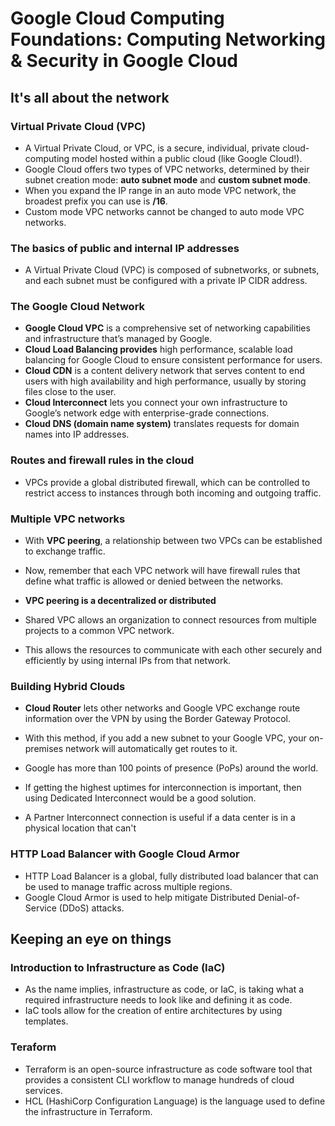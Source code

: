 # Google Cloud Computing Foundations: Computing Networking & Security in Google Cloud

## It's all about the network

### Virtual Private Cloud (VPC)

- A Virtual Private Cloud, or VPC, is a secure, individual, private cloud-computing model hosted within a public cloud (like Google Cloud!).
- Google Cloud offers two types of VPC networks, determined by their subnet creation mode: **auto subnet mode** and **custom subnet mode**.
- When you expand the IP range in an auto mode VPC network, the broadest prefix you can use is **/16**.
- Custom mode VPC networks cannot be changed to auto mode VPC networks.

### The basics of public and internal IP addresses

- A Virtual Private Cloud (VPC) is composed of subnetworks, or subnets, and each subnet must be configured with a private IP CIDR address.

### The Google Cloud Network

- **Google Cloud VPC** is a comprehensive set of networking capabilities and infrastructure that’s managed by Google.
- **Cloud Load Balancing provides** high performance, scalable load balancing for Google Cloud to ensure consistent performance for users.
- **Cloud CDN** is a content delivery network that serves content to end users with high availability and high performance, usually by storing files close to the user.
- **Cloud Interconnect** lets you connect your own infrastructure to Google’s network edge with enterprise-grade connections.
- **Cloud DNS (domain name system)** translates requests for domain names into IP addresses.

### Routes and firewall rules in the cloud

- VPCs provide a global distributed firewall, which can be controlled to restrict access to instances through both incoming and outgoing traffic.

### Multiple VPC networks

- With **VPC peering**, a relationship between two VPCs can be established to exchange traffic.
- Now, remember that each VPC network will have firewall rules that define what traffic is allowed or denied between the networks.
- **VPC peering is a decentralized or distributed**
  
- Shared VPC allows an organization to connect resources from multiple projects to a common VPC network.
- This allows the resources to communicate with each other securely and efficiently by using internal IPs from that network.

### Building Hybrid Clouds

- **Cloud Router** lets other networks and Google VPC exchange route information over the VPN by using the Border Gateway Protocol.
- With this method, if you add a new subnet to your Google VPC, your on-premises network will automatically get routes to it.
- Google has more than 100 points of presence (PoPs) around the world.

- If getting the highest uptimes for interconnection is important, then using Dedicated Interconnect would be a good solution.
- A Partner Interconnect connection is useful if a data center is in a physical location that can't

### HTTP Load Balancer with Google Cloud Armor

- HTTP Load Balancer is a global, fully distributed load balancer that can be used to manage traffic across multiple regions.
- Google Cloud Armor is used to help mitigate Distributed Denial-of-Service (DDoS) attacks.

## Keeping an eye on things

### Introduction to Infrastructure as Code (IaC)

- As the name implies, infrastructure as code, or IaC, is taking what a required infrastructure needs to look like and defining it as code.
- IaC tools allow for the creation of entire architectures by using templates.

### Teraform

- Terraform is an open-source infrastructure as code software tool that provides a consistent CLI workflow to manage hundreds of cloud services.
- HCL (HashiCorp Configuration Language) is the language used to define the infrastructure in Terraform.

